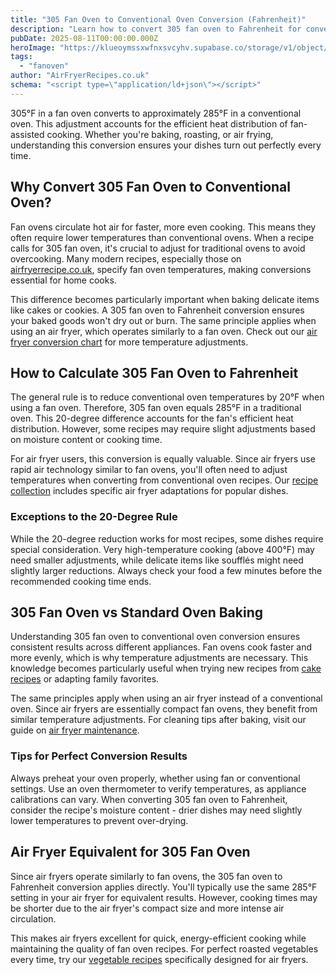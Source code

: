 ```yaml
---
title: "305 Fan Oven to Conventional Oven Conversion (Fahrenheit)"
description: "Learn how to convert 305 fan oven to Fahrenheit for conventional ovens with our easy guide. Get perfect results every time!"
pubDate: 2025-08-11T00:00:00.000Z
heroImage: "https://klueoymssxwfnxsvcyhv.supabase.co/storage/v1/object/public/md/305-fan-oven-to-conventional-oven-conversion-fahrenheit-d0a19945.png"
tags:
  - "fanoven"
author: "AirFryerRecipes.co.uk"
schema: "<script type=\"application/ld+json\"></script>"
---
```


<p>305°F in a fan oven converts to approximately 285°F in a conventional oven. This adjustment accounts for the efficient heat distribution of fan-assisted cooking. Whether you're baking, roasting, or air frying, understanding this conversion ensures your dishes turn out perfectly every time.</p>

<h2>Why Convert 305 Fan Oven to Conventional Oven?</h2>
<p>Fan ovens circulate hot air for faster, more even cooking. This means they often require lower temperatures than conventional ovens. When a recipe calls for 305 fan oven, it's crucial to adjust for traditional ovens to avoid overcooking. Many modern recipes, especially those on <a href=https://www.airfryerrecipe.co.uk/>airfryerrecipe.co.uk</a>, specify fan oven temperatures, making conversions essential for home cooks.</p>
<p>This difference becomes particularly important when baking delicate items like cakes or cookies. A 305 fan oven to Fahrenheit conversion ensures your baked goods won't dry out or burn. The same principle applies when using an air fryer, which operates similarly to a fan oven. Check out our <a href=https://www.airfryerrecipe.co.uk/air-fryer-conversion-chart>air fryer conversion chart</a> for more temperature adjustments.</p>

<h2>How to Calculate 305 Fan Oven to Fahrenheit</h2>
<p>The general rule is to reduce conventional oven temperatures by 20°F when using a fan oven. Therefore, 305 fan oven equals 285°F in a traditional oven. This 20-degree difference accounts for the fan's efficient heat distribution. However, some recipes may require slight adjustments based on moisture content or cooking time.</p>
<p>For air fryer users, this conversion is equally valuable. Since air fryers use rapid air technology similar to fan ovens, you'll often need to adjust temperatures when converting from conventional oven recipes. Our <a href=https://www.airfryerrecipe.co.uk/recipes>recipe collection</a> includes specific air fryer adaptations for popular dishes.</p>

<h3>Exceptions to the 20-Degree Rule</h3>
<p>While the 20-degree reduction works for most recipes, some dishes require special consideration. Very high-temperature cooking (above 400°F) may need smaller adjustments, while delicate items like soufflés might need slightly larger reductions. Always check your food a few minutes before the recommended cooking time ends.</p>

<h2>305 Fan Oven vs Standard Oven Baking</h2>
<p>Understanding 305 fan oven to conventional oven conversion ensures consistent results across different appliances. Fan ovens cook faster and more evenly, which is why temperature adjustments are necessary. This knowledge becomes particularly useful when trying new recipes from <a href=https://www.airfryerrecipe.co.uk/recipe-category/cakes>cake recipes</a> or adapting family favorites.</p>
<p>The same principles apply when using an air fryer instead of a conventional oven. Since air fryers are essentially compact fan ovens, they benefit from similar temperature adjustments. For cleaning tips after baking, visit our guide on <a href=https://www.airfryerrecipe.co.uk/air-fryer-cleaner>air fryer maintenance</a>.</p>

<h3>Tips for Perfect Conversion Results</h3>
<p>Always preheat your oven properly, whether using fan or conventional settings. Use an oven thermometer to verify temperatures, as appliance calibrations can vary. When converting 305 fan oven to Fahrenheit, consider the recipe's moisture content - drier dishes may need slightly lower temperatures to prevent over-drying.</p>

<h2>Air Fryer Equivalent for 305 Fan Oven</h2>
<p>Since air fryers operate similarly to fan ovens, the 305 fan oven to Fahrenheit conversion applies directly. You'll typically use the same 285°F setting in your air fryer for equivalent results. However, cooking times may be shorter due to the air fryer's compact size and more intense air circulation.</p>
<p>This makes air fryers excellent for quick, energy-efficient cooking while maintaining the quality of fan oven recipes. For perfect roasted vegetables every time, try our <a href=https://www.airfryerrecipe.co.uk/recipe-category/vegetables>vegetable recipes</a> specifically designed for air fryers.</p>